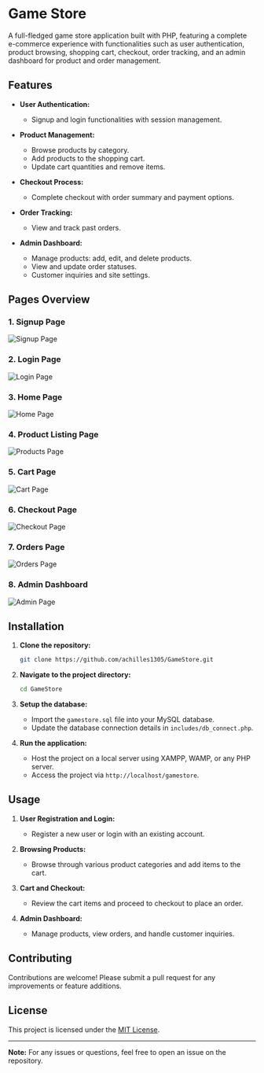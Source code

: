 # Game Store

A full-fledged game store application built with PHP, featuring a complete e-commerce experience with functionalities such as user authentication, product browsing, shopping cart, checkout, order tracking, and an admin dashboard for product and order management.

## Features

- **User Authentication:**
  - Signup and login functionalities with session management.
  
- **Product Management:**
  - Browse products by category.
  - Add products to the shopping cart.
  - Update cart quantities and remove items.
  
- **Checkout Process:**
  - Complete checkout with order summary and payment options.
  
- **Order Tracking:**
  - View and track past orders.

- **Admin Dashboard:**
  - Manage products: add, edit, and delete products.
  - View and update order statuses.
  - Customer inquiries and site settings.

## Pages Overview

### 1. Signup Page
![Signup Page](Preview/Signup.jpg)

### 2. Login Page
![Login Page](Preview/Login.png)

### 3. Home Page
![Home Page](Preview/Home.png)

### 4. Product Listing Page
![Products Page](Preview/products.png)

### 5. Cart Page
![Cart Page](Preview/cart.png)

### 6. Checkout Page
![Checkout Page](Preview/checkout.png)

### 7. Orders Page
![Orders Page](Preview/orders.png)

### 8. Admin Dashboard
![Admin Page](Preview/admin.png)

## Installation

1. **Clone the repository:**
    ```bash
    git clone https://github.com/achilles1305/GameStore.git
    ```

2. **Navigate to the project directory:**
    ```bash
    cd GameStore
    ```

3. **Setup the database:**
    - Import the `gamestore.sql` file into your MySQL database.
    - Update the database connection details in `includes/db_connect.php`.

4. **Run the application:**
    - Host the project on a local server using XAMPP, WAMP, or any PHP server.
    - Access the project via `http://localhost/gamestore`.

## Usage

1. **User Registration and Login:**
   - Register a new user or login with an existing account.
   
2. **Browsing Products:**
   - Browse through various product categories and add items to the cart.
   
3. **Cart and Checkout:**
   - Review the cart items and proceed to checkout to place an order.

4. **Admin Dashboard:**
   - Manage products, view orders, and handle customer inquiries.

## Contributing

Contributions are welcome! Please submit a pull request for any improvements or feature additions.

## License

This project is licensed under the [MIT License](LICENSE).

---

**Note:** For any issues or questions, feel free to open an issue on the repository.

